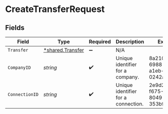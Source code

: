 # CreateTransferRequest


## Fields

| Field                                                      | Type                                                       | Required                                                   | Description                                                | Example                                                    |
| ---------------------------------------------------------- | ---------------------------------------------------------- | ---------------------------------------------------------- | ---------------------------------------------------------- | ---------------------------------------------------------- |
| `Transfer`                                                 | [*shared.Transfer](../../../pkg/models/shared/transfer.md) | :heavy_minus_sign:                                         | N/A                                                        |                                                            |
| `CompanyID`                                                | *string*                                                   | :heavy_check_mark:                                         | Unique identifier for a company.                           | 8a210b68-6988-11ed-a1eb-0242ac120002                       |
| `ConnectionID`                                             | *string*                                                   | :heavy_check_mark:                                         | Unique identifier for a connection.                        | 2e9d2c44-f675-40ba-8049-353bfcb5e171                       |